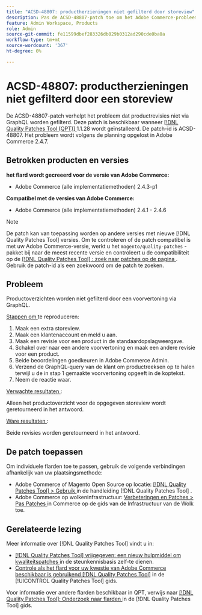 ```yaml
---
title: "ACSD-48807: productherzieningen niet gefilterd door storeview"
description: Pas de ACSD-48807-patch toe om het Adobe Commerce-probleem op te lossen, waarbij productrevisies niet via GraphQL worden gefilterd.
feature: Admin Workspace, Products
role: Admin
source-git-commit: fe11599dbef283326db029b0312ad290cde0ba0a
workflow-type: tm+mt
source-wordcount: '367'
ht-degree: 0%

---
```


# ACSD-48807: productherzieningen niet gefilterd door een storeview

De ACSD-48807-patch verhelpt het probleem dat productrevisies niet via GraphQL worden gefilterd. Deze patch is beschikbaar wanneer [[!DNL Quality Patches Tool (QPT)] ](https://experienceleague.adobe.com/en/docs/commerce-knowledge-base/kb/announcements/commerce-announcements/magento-quality-patches-released-new-tool-to-self-serve-quality-patches) 1.1.28 wordt geïnstalleerd. De patch-id is ACSD-48807. Het probleem wordt volgens de planning opgelost in Adobe Commerce 2.4.7.

## Betrokken producten en versies

**het flard wordt gecreeerd voor de versie van Adobe Commerce:**

* Adobe Commerce (alle implementatiemethoden) 2.4.3-p1

**Compatibel met de versies van Adobe Commerce:**

* Adobe Commerce (alle implementatiemethoden) 2.4.1 - 2.4.6

>[!NOTE]
>
>De patch kan van toepassing worden op andere versies met nieuwe [!DNL Quality Patches Tool] versies. Om te controleren of de patch compatibel is met uw Adobe Commerce-versie, werkt u het `magento/quality-patches` -pakket bij naar de meest recente versie en controleert u de compatibiliteit op de [[!DNL Quality Patches Tool] : zoek naar patches op de pagina ](https://experienceleague.adobe.com/tools/commerce-quality-patches/index.html) . Gebruik de patch-id als een zoekwoord om de patch te zoeken.

## Probleem

Productoverzichten worden niet gefilterd door een voorvertoning via GraphQL.

<u> Stappen om </u> te reproduceren:

1. Maak een extra storeview.
1. Maak een klantenaccount en meld u aan.
1. Maak een revisie voor een product in de standaardopslagweergave.
1. Schakel over naar een andere voorvertoning en maak een andere revisie voor een product.
1. Beide beoordelingen goedkeuren in Adobe Commerce Admin.
1. Verzend de GraphQL-query van de klant om productreeksen op te halen terwijl u de in stap 1 gemaakte voorvertoning opgeeft in de koptekst.
1. Neem de reactie waar.

<u> Verwachte resultaten </u>:

Alleen het productoverzicht voor de opgegeven storeview wordt geretourneerd in het antwoord.

<u> Ware resultaten </u>:

Beide revisies worden geretourneerd in het antwoord.

## De patch toepassen

Om individuele flarden toe te passen, gebruik de volgende verbindingen afhankelijk van uw plaatsingsmethode:

* Adobe Commerce of Magento Open Source op locatie: [[!DNL Quality Patches Tool]  > Gebruik ](/help/tools/quality-patches-tool/usage.md) in de handleiding [!DNL Quality Patches Tool] .
* Adobe Commerce op wolkeninfrastructuur: [ Verbeteringen en Patches > Pas Patches ](https://experienceleague.adobe.com/docs/commerce-cloud-service/user-guide/develop/upgrade/apply-patches.html) in Commerce op de gids van de Infrastructuur van de Wolk toe.

## Gerelateerde lezing

Meer informatie over [!DNL Quality Patches Tool] vindt u in:

* [[!DNL Quality Patches Tool]  vrijgegeven: een nieuw hulpmiddel om kwaliteitspatches ](https://experienceleague.adobe.com/en/docs/commerce-knowledge-base/kb/announcements/commerce-announcements/magento-quality-patches-released-new-tool-to-self-serve-quality-patches) in de steunkennisbasis zelf-te dienen.
* [ Controle als het flard voor uw kwestie van Adobe Commerce beschikbaar is gebruikend  [!DNL Quality Patches Tool]](/help/tools/quality-patches-tool/patches-available-in-qpt/check-patch-for-magento-issue-with-magento-quality-patches.md) in de [!UICONTROL Quality Patches Tool] gids.


Voor informatie over andere flarden beschikbaar in QPT, verwijs naar [[!DNL Quality Patches Tool]: Onderzoek naar flarden ](https://experienceleague.adobe.com/tools/commerce-quality-patches/index.html) in de [!DNL Quality Patches Tool] gids.
